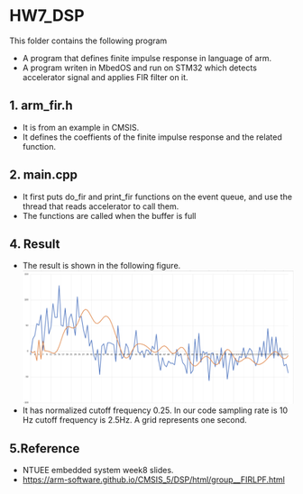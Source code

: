 # HW7_DSP
This folder contains the following program
* A program that defines finite impulse response in language of arm.
* A program writen in MbedOS and run on STM32 which detects accelerator signal and applies FIR filter on it.

## 1. arm_fir.h
* It is from an example in CMSIS.
* It defines the coeffients of the finite impulse response and the related function.
## 2. main.cpp
* It first puts do_fir and print_fir functions on the event queue, and use the thread that reads accelerator to call them.
* The functions are called when the buffer is full
## 4. Result
* The result is shown in the following figure.
![alt text](result.png)
* It has normalized cutoff frequency 0.25. In our code sampling rate is 10 Hz cutoff frequency is 2.5Hz. A grid represents one second.

## 5.Reference
* NTUEE embedded system week8 slides.
* https://arm-software.github.io/CMSIS_5/DSP/html/group__FIRLPF.html
